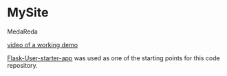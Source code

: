 # MySite

MedaReda


[video of a working demo](https://youtu.be/QW_b3DqW17M)

[Flask-User-starter-app](https://github.com/lingthio/Flask-User-starter-app) was used as one of the starting points for this code repository.
